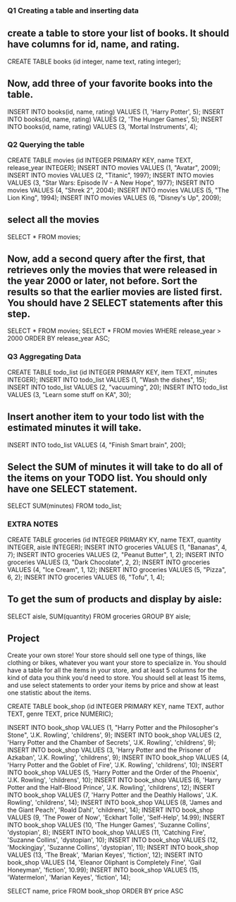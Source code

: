 ### Q1 Creating a table and inserting data

## create a table to store your list of books. It should have columns for id, name, and rating.

CREATE TABLE books (id integer, name text, rating integer);

## Now, add three of your favorite books into the table.
INSERT INTO books(id, name, rating) VALUES (1, 'Harry Potter', 5);
INSERT INTO books(id, name, rating) VALUES (2, 'The Hunger Games', 5);
INSERT INTO books(id, name, rating) VALUES (3, 'Mortal Instruments', 4);


### Q2 Querying the table
CREATE TABLE movies (id INTEGER PRIMARY KEY, name TEXT, release_year INTEGER);
INSERT INTO movies VALUES (1, "Avatar", 2009);
INSERT INTO movies VALUES (2, "Titanic", 1997);
INSERT INTO movies VALUES (3, "Star Wars: Episode IV - A New Hope", 1977);
INSERT INTO movies VALUES (4, "Shrek 2", 2004);
INSERT INTO movies VALUES (5, "The Lion King", 1994);
INSERT INTO movies VALUES (6, "Disney's Up", 2009);

## select all the movies
SELECT * FROM movies;

## Now, add a second query after the first, that retrieves only the movies that were released in the year 2000 or later, not before. Sort the results so that the earlier movies are listed first. You should have 2 SELECT statements after this step.
SELECT * FROM movies;
SELECT * FROM movies WHERE release_year > 2000 ORDER BY release_year ASC;


### Q3 Aggregating Data
CREATE TABLE todo_list (id INTEGER PRIMARY KEY, item TEXT, minutes INTEGER);
INSERT INTO todo_list VALUES (1, "Wash the dishes", 15);
INSERT INTO todo_list VALUES (2, "vacuuming", 20);
INSERT INTO todo_list VALUES (3, "Learn some stuff on KA", 30);

## Insert another item to your todo list with the estimated minutes it will take.
INSERT INTO todo_list VALUES (4, "Finish Smart brain", 200);

## Select the SUM of minutes it will take to do all of the items on your TODO list. You should only have one SELECT statement.
SELECT SUM(minutes) FROM todo_list;


### EXTRA NOTES
CREATE TABLE groceries (id INTEGER PRIMARY KY, name TEXT, quantity INTEGER, aisle INTEGER);
INSERT INTO groceries VALUES (1, "Bananas", 4, 7);
INSERT INTO groceries VALUES (2, "Peanut Butter", 1, 2);
INSERT INTO groceries VALUES (3, "Dark Chocolate", 2, 2);
INSERT INTO groceries VALUES (4, "Ice Cream", 1, 12);
INSERT INTO groceries VALUES (5, "Pizza", 6, 2);
INSERT INTO groceries VALUES (6, "Tofu", 1, 4);

## To get the sum of products and display by aisle:
SELECT aisle, SUM(quantity) FROM groceries GROUP BY aisle;



## Project
Create your own store! Your store should sell one type of things, like clothing or bikes, whatever you want your store to specialize in. You should have a table for all the items in your store, and at least 5 columns for the kind of data you think you'd need to store. You should sell at least 15 items, and use select statements to order your items by price and show at least one statistic about the items.

CREATE TABLE book_shop (id INTEGER PRIMARY KEY, name TEXT, author TEXT, genre TEXT, price NUMERIC);

INSERT INTO book_shop VALUES (1, "Harry Potter and the Philosopher's Stone", 'J.K. Rowling', 'childrens', 9);
INSERT INTO book_shop VALUES (2, 'Harry Potter and the Chamber of Secrets', 'J.K. Rowling', 'childrens', 9);
INSERT INTO book_shop VALUES (3, 'Harry Potter and the Prisoner of Azkaban', 'J.K. Rowling', 'childrens', 9);
INSERT INTO book_shop VALUES (4, 'Harry Potter and the Goblet of Fire', 'J.K. Rowling', 'childrens', 10);
INSERT INTO book_shop VALUES (5, 'Harry Potter and the Order of the Phoenix', 'J.K. Rowling', 'childrens', 10);
INSERT INTO book_shop VALUES (6, 'Harry Potter and the Half-Blood Prince', 'J.K. Rowling', 'childrens', 12);
INSERT INTO book_shop VALUES (7, 'Harry Potter and the Deathly Hallows', 'J.K. Rowling', 'childrens', 14);
INSERT INTO book_shop VALUES (8, 'James and the Giant Peach', 'Roald Dahl', 'childrens', 14);
INSERT INTO book_shop VALUES (9, 'The Power of Now', 'Eckhart Tolle', 'Self-Help', 14.99);
INSERT INTO book_shop VALUES (10, 'The Hunger Games', 'Suzanne Collins', 'dystopian', 8);
INSERT INTO book_shop VALUES (11, 'Catching Fire', 'Suzanne Collins', 'dystopian', 10);
INSERT INTO book_shop VALUES (12, 'Mockingjay', 'Suzanne Collins', 'dystopian', 11);
INSERT INTO book_shop VALUES (13, 'The Break', 'Marian Keyes', 'fiction', 12);
INSERT INTO book_shop VALUES (14, 'Eleanor Oliphant is Completely Fine', 'Gail Honeyman', 'fiction', 10.99);
INSERT INTO book_shop VALUES (15, 'Watermelon', 'Marian Keyes', 'fiction', 14);


SELECT name, price FROM book_shop ORDER BY price ASC